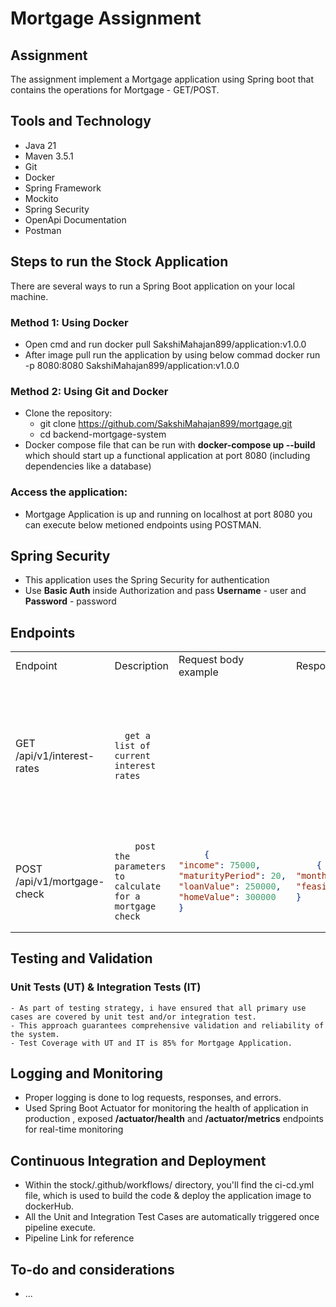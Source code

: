 # Mortgage Assignment

## Assignment

The assignment implement a Mortgage application using Spring boot that contains the operations for Mortgage - GET/POST.

## Tools and Technology


- Java 21
- Maven 3.5.1
- Git
- Docker
- Spring Framework
- Mockito
- Spring Security
- OpenApi Documentation
- Postman

## Steps to run the Stock Application
There are several ways to run a Spring Boot application on your local machine.

### Method 1: Using Docker

- Open cmd and run
  docker pull SakshiMahajan899/application:v1.0.0
- After image pull run the application by using below commad
  docker run -p 8080:8080 SakshiMahajan899/application:v1.0.0

### Method 2: Using Git and Docker

- Clone the repository:
  - git clone https://github.com/SakshiMahajan899/mortgage.git
  - cd backend-mortgage-system
- Docker compose file that can be run with **docker-compose up --build** which should start up a functional application at port 8080 (including dependencies like a database)


### Access the application:

- Mortgage Application is up and running on localhost at port 8080 you can execute below metioned endpoints using POSTMAN.


## Spring Security

- This application uses the Spring Security for authentication
- Use **Basic Auth** inside Authorization and pass **Username** - user and **Password** - password



## Endpoints

<table>
<tr>
   <td>Endpoint</td><td>Description</td><td>Request body example</td><td>Response body example</td>
</tr>
<!-- GET /api/v1/interest-rates -->
<tr>
   <td> GET /api/v1/interest-rates </td>
   <td>

      get a list of current interest rates
   </td>
   <td>

   ```json
   
   ```

   </td>
   <td>

   ```json
         [
            {
              "maturityPeriod": 10,
              "interestRate": 5.0,
              "lastUpdate": "2025-03-03T12:00:00.000+00:00"
            },
            {
              "maturityPeriod": 20,
              "interestRate": 6.0,
              "lastUpdate": "2025-03-03T12:00:00.000+00:00"
            }
         ]
   ```

   </td>
</tr>

<!-- POST /api/v1/mortgage-check -->
<tr>
   <td>POST /api/v1/mortgage-check </td>
   <td>

        post the parameters to calculate for a mortgage check
   </td>
   <td>

   ```json
        {
  "income": 75000,
  "maturityPeriod": 20,
  "loanValue": 250000,
  "homeValue": 300000
}
   ```

   </td>
   <td>

   ```json
       {
  "monthlyCost": 1791.077646195432,
  "feasible": true
}
   ```

   </td>
</tr>


</table>


## Testing and Validation

### Unit Tests (UT) & Integration Tests (IT)

    - As part of testing strategy, i have ensured that all primary use cases are covered by unit test and/or integration test. 
    - This approach guarantees comprehensive validation and reliability of the system.
    - Test Coverage with UT and IT is 85% for Mortgage Application.

## Logging and Monitoring

- Proper logging is done to log requests, responses, and errors.
- Used Spring Boot Actuator for monitoring the health of application in production , exposed **/actuator/health** and **/actuator/metrics** endpoints for real-time          monitoring


## Continuous Integration and Deployment

- Within the stock/.github/workflows/ directory, you'll find the ci-cd.yml file, which is used to build the code & deploy the application image to dockerHub.
- All the Unit and Integration Test Cases are automatically triggered once pipeline execute.
- Pipeline Link for reference 




## To-do and considerations
- ...

